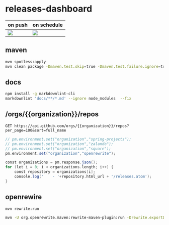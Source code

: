 # releases-dashboard

| on push                                                                                                | on schedule                                                                                                   |
| ------------------------------------------------------------------------------------------------------ | ------------------------------------------------------------------------------------------------------------- |
| ![](https://github.com/rock-hu/releases-dashboard/actions/workflows/releases-dashboard.yaml/badge.svg) | ![](https://github.com/rock-hu/releases-dashboard/actions/workflows/releases-dashboard-weekly.yaml/badge.svg) |

## maven

```bash
mvn spotless:apply
mvn clean package -Dmaven.test.skip=true -Dmaven.test.failure.ignore=true
```

## docs

```bash
npm install -g markdownlint-cli
markdownlint 'docs/**/*.md' --ignore node_modules  --fix
```

## /orgs/{{organization}}/repos

`GET https://api.github.com/orgs/{{organization}}/repos?per_page=100&sort=full_name`

```groovy
// pm.environment.set("organization","spring-projects");
// pm.environment.set("organization","zalando");
// pm.environment.set("organization","square");
pm.environment.set("organization","openrewrite");
```

```groovy
const organizations = pm.response.json();
for (let i = 0; i < organizations.length; i++) {
    const repository = organizations[i];
    console.log('    - '+repository.html_url + '/releases.atom');
}
```

## openrewire

```bash
mvn rewrite:run
```

```bash
mvn -U org.openrewrite.maven:rewrite-maven-plugin:run -Drewrite.exportDatatables=true -Drewrite.recipeArtifactCoordinates=org.openrewrite.recipe:rewrite-java-dependencies:RELEASE -Drewrite.activeRecipes=org.openrewrite.java.dependencies.DependencyVulnerabilityCheck
```

